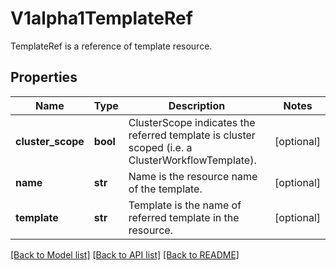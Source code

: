 # V1alpha1TemplateRef

TemplateRef is a reference of template resource.
## Properties
Name | Type | Description | Notes
------------ | ------------- | ------------- | -------------
**cluster_scope** | **bool** | ClusterScope indicates the referred template is cluster scoped (i.e. a ClusterWorkflowTemplate). | [optional] 
**name** | **str** | Name is the resource name of the template. | [optional] 
**template** | **str** | Template is the name of referred template in the resource. | [optional] 

[[Back to Model list]](../README.md#documentation-for-models) [[Back to API list]](../README.md#documentation-for-api-endpoints) [[Back to README]](../README.md)


